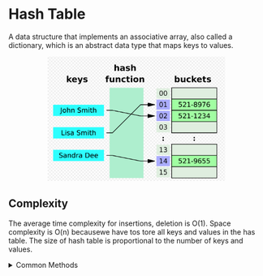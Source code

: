 # Hash Table

A data structure that implements an associative array, also called a dictionary, which is an abstract data type that maps keys to values.

<p align="center">
  <img src="./hash-table.png" width="350" title="Anagram">
</p>


## Complexity

The average time complexity for insertions, deletion is O(1).
Space complexity is O(n) becausewe have tos tore all keys and values in the has table. The size of hash table is proportional to the number of keys and values.



<details>

<summary>Common Methods</summary>

```
set(key, value) -> Add key/value pair

get(key) -> Return the value associated with key

delete(key) -> delete key/value pair

has(key) -> check if that key exits

keys() -> return array of all keys

values() -> return array of all values

size -> return the size of hash table
```

</details>
